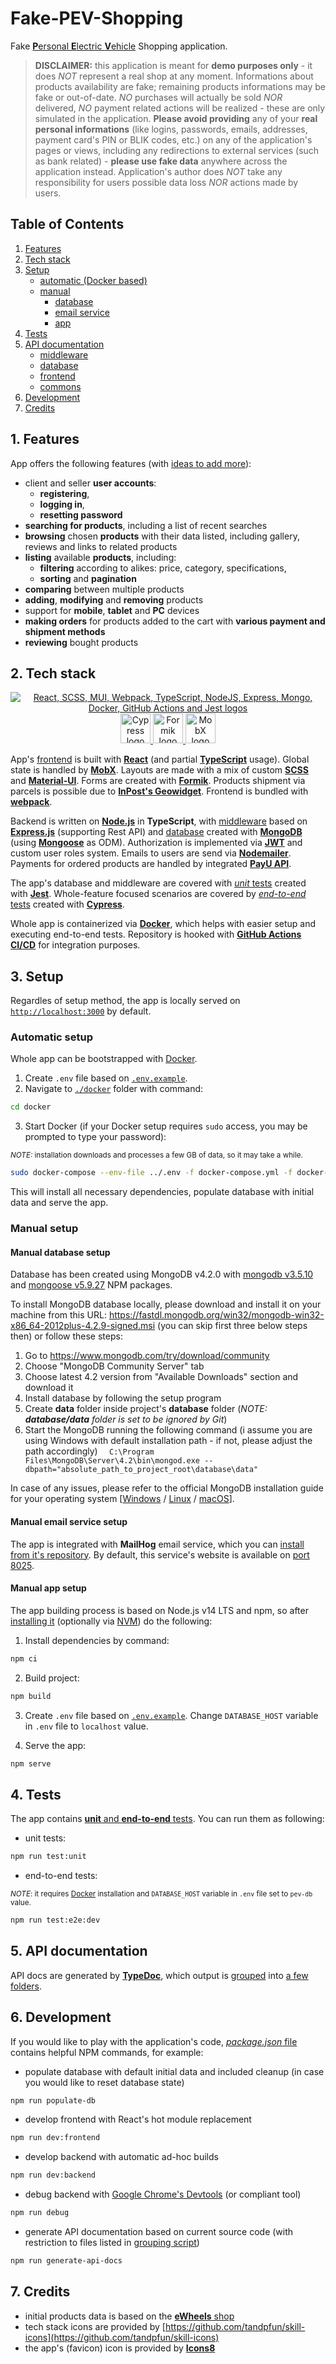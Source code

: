 # Fake-PEV-Shopping
Fake [**P**ersonal **E**lectric **V**ehicle](https://en.wikipedia.org/wiki/Personal_transporter#Types) Shopping application.

<!-- Placeholder for injecting DISCLAIMER.html file -->
<!-- START_OF disclaimer -->
> <b>DISCLAIMER:</b> this application is meant for <strong>demo purposes only</strong> - it does <em>NOT</em> represent 
a real shop at any moment. Informations about products availability are fake; remaining products informations may be 
fake or out-of-date. <em>NO</em> purchases will actually be sold <em>NOR</em> delivered, <em>NO</em> payment related 
actions will be realized - these are only simulated in the application. <strong>Please avoid providing</strong> 
any of your <strong>real personal informations</strong> (like logins, passwords, emails, addresses, payment card's PIN or BLIK codes, etc.) 
on any of the application's pages or views, including any redirections to external services (such as bank related) - 
<strong>please use fake data</strong> anywhere across the application instead. Application's author does <em>NOT</em> 
take any responsibility for users possible data loss <em>NOR</em> actions made by users.
<!-- END_OF disclaimer -->

## Table of Contents
1. [Features](#1-features)
2. [Tech stack](#2-tech-stack)
3. [Setup](#3-setup)
    - [automatic (Docker based)](#automatic-setup)
    - [manual](#manual-setup)
        - [database](#manual-database-setup)
        - [email service](#manual-email-service-setup)
        - [app](#manual-app-setup)
4. [Tests](#4-tests)
5. [API documentation](#5-api-documentation)
    - [middleware](https://github.com/ScriptyChris/Fake-PEV-Shopping/blob/develop/api-docs/middleware.md)
    - [database](https://github.com/ScriptyChris/Fake-PEV-Shopping/blob/develop/api-docs/database.md)
    - [frontend](https://github.com/ScriptyChris/Fake-PEV-Shopping/blob/develop/api-docs/frontend.md)
    - [commons](https://github.com/ScriptyChris/Fake-PEV-Shopping/blob/develop/api-docs/commons.md)
6. [Development](#6-development)
7. [Credits](#7-credits)

## 1. Features
App offers the following features (with [ideas to add more](https://github.com/ScriptyChris/Fake-PEV-Shopping/issues?q=is%3Aopen+is%3Aissue+label%3Aenhancement)):
- client and seller **user accounts**:
    - **registering**,
    - **logging in**,
    - **resetting password**
- **searching for products**, including a list of recent searches
- **browsing** chosen **products** with their data listed, including gallery, reviews and links to related products
- **listing** available **products**, including:
    - **filtering** according to alikes: price, category, specifications,
    - **sorting** and **pagination**
- **comparing** between multiple products
- **adding**, **modifying** and **removing** products
- support for **mobile**, **tablet** and **PC** devices
- **making orders** for products added to the cart with **various payment and shipment methods**
- **reviewing** bought products
## 2. Tech stack
<p align="center">
  <a href="https://skillicons.dev">
    <img src="https://skillicons.dev/icons?i=react,scss,mui,webpack,typescript,nodejs,express,mongo,docker,githubactions,jest" alt="React, SCSS, MUI, Webpack, TypeScript, NodeJS, Express, Mongo, Docker, GitHub Actions and Jest logos" title="React, SCSS, MUI, Webpack, TypeScript, NodeJS, Express, Mongo, Docker, GitHub Actions and Jest" />
  </a>
  <a href="https://www.cypress.io">
    <img src="https://www.cypress.io/favicon.svg" alt="Cypress logo" title="Cypress" width="48" height="48" />
  </a>
  <a href="https://formik.org">
    <img src="https://formik.org/images/favicon.png" alt="Formik logo" title="Formik" width="48" height="48"/>
  </a>
  <a href="https://mobx.js.org">
    <img src="https://mobx.js.org/img/favicon.png" alt="MobX logo" title="MobX" width="48" height="48"/>
  </a>
</p>

App's [frontend](https://github.com/ScriptyChris/Fake-PEV-Shopping/blob/develop/src/frontend) is built with [**React**](https://reactjs.org/) (and partial [**TypeScript**](https://typescriptlang.org/) usage). Global state is handled by [**MobX**](https://mobx.js.org/). Layouts are made with a mix of custom [**SCSS**](http://sass-lang.com/) and [**Material-UI**](https://v4.mui.com/). Forms are created with [**Formik**](https://formik.org/). Products shipment via parcels is possible due to [**InPost's Geowidget**](https://dokumentacja-inpost.atlassian.net/wiki/spaces/PL/pages/7438409/Geowidget+v4+User+s+Guide+Old). Frontend is bundled with [**webpack**](http://webpackjs.org/).

Backend is written on [**Node.js**](https://nodejs.org/) in **TypeScript**, with [middleware](https://github.com/ScriptyChris/Fake-PEV-Shopping/blob/develop/src/middleware) based on [**Express.js**](https://expressjs.com/) (supporting Rest API) and [database](https://github.com/ScriptyChris/Fake-PEV-Shopping/blob/develop/src/database) created with [**MongoDB**](https://www.mongodb.com/) (using [**Mongoose**](https://mongoosejs.com/) as ODM). Authorization is implemented via [**JWT**](https://www.npmjs.com/package/jsonwebtoken) and custom user roles system. Emails to users are send via [**Nodemailer**](https://www.npmjs.com/package/nodemailer). Payments for ordered products are handled by integrated [**PayU API**](https://developers.payu.com/en/).

The app's database and middleware are covered with [*unit* tests](https://github.com/ScriptyChris/Fake-PEV-Shopping/blob/develop/test/unit) created with [**Jest**](https://jestjs.io/). Whole-feature focused scenarios are covered by [*end-to-end* tests](https://github.com/ScriptyChris/Fake-PEV-Shopping/blob/develop/test/e2e) created with [**Cypress**](https://www.cypress.io/).

Whole app is containerized via [**Docker**](https://docker.com/), which helps with easier setup and executing end-to-end tests. Repository is hooked with [**GitHub Actions CI/CD**](https://docs.github.com/en/actions) for integration purposes.
## 3. Setup
Regardles of setup method, the app is locally served on [`http://localhost:3000`](http://localhost:3000) by default.
### Automatic setup
Whole app can be bootstrapped with [Docker](https://www.docker.com/).
1. Create `.env` file based on [`.env.example`](https://github.com/ScriptyChris/Fake-PEV-Shopping/blob/develop/.env.example).
2. Navigate to [`./docker`](https://github.com/ScriptyChris/Fake-PEV-Shopping/blob/develop/docker) folder with command:
```sh
cd docker
```

3. Start Docker (if your Docker setup requires `sudo` access, you may be prompted to type your password):

<small>*NOTE:* installation downloads and processes a few GB of data, so it may take a while.</small>
```sh
sudo docker-compose --env-file ../.env -f docker-compose.yml -f docker-compose.app-standalone-volumes.yml up
```

This will install all necessary dependencies, populate database with initial data and serve the app.

### Manual setup
#### Manual database setup
Database has been created using MongoDB v4.2.0 with [mongodb v3.5.10](https://www.npmjs.com/package/mongodb/v/3.5.10) and [mongoose v5.9.27](https://www.npmjs.com/package/mongoose/v/5.9.27) NPM packages.

To install MongoDB database locally, please download and install it on your machine from this URL: https://fastdl.mongodb.org/win32/mongodb-win32-x86_64-2012plus-4.2.9-signed.msi (you can skip first three below steps then) or follow these steps:
1. Go to https://www.mongodb.com/try/download/community
2. Choose "MongoDB Community Server" tab
3. Choose latest 4.2 version from "Available Downloads" section and download it
4. Install database by following the setup program
5. Create **data** folder inside project's **database** folder (*NOTE: **database/data** folder is set to be ignored by Git*)
6. Start the MongoDB running the following command (i assume you are using Windows with default installation path - if not, please adjust the path accordingly)
`  C:\Program Files\MongoDB\Server\4.2\bin\mongod.exe --dbpath="absolute_path_to_project_root\database\data"`

In case of any issues, please refer to the official MongoDB installation guide for your operating system [[Windows](https://docs.mongodb.com/v4.2/tutorial/install-mongodb-on-windows/) / [Linux](https://docs.mongodb.com/v4.2/administration/install-on-linux/) / [macOS](https://docs.mongodb.com/v4.2/tutorial/install-mongodb-on-os-x/)].

#### Manual email service setup
The app is integrated with **MailHog** email service, which you can [install from it's repository](https://github.com/mailhog/MailHog#installation). 
By default, this service's website is available on [port 8025](https://github.com/ScriptyChris/Fake-PEV-Shopping/blob/develop/.env.example#L20).

#### Manual app setup
The app building process is based on Node.js v14 LTS and npm, so after [installing it](https://nodejs.org/download/release/latest-fermium/) (optionally via [NVM](https://github.com/nvm-sh/nvm)) do the following:
1. Install dependencies by command:
```sh
npm ci
```
2. Build project:
```sh
npm build
```
3. Create `.env` file based on [`.env.example`](https://github.com/ScriptyChris/Fake-PEV-Shopping/blob/develop/.env.example). Change `DATABASE_HOST` variable in `.env` file to `localhost` value.

4. Serve the app:
```sh
npm serve
```

## 4. Tests
The app contains [**unit** and **end-to-end** tests](#2-tech-stack). You can run them as following:
- unit tests:
```sh
npm run test:unit
```
- end-to-end tests:

<small>*NOTE*: it requires [Docker](https://www.docker.com/) installation and `DATABASE_HOST` variable in `.env` file set to `pev-db` value.</small>
```sh
npm run test:e2e:dev
```

## 5. API documentation
API docs are generated by [**TypeDoc**](https://npmjs.com/package/typedoc), which output is [grouped](https://github.com/ScriptyChris/Fake-PEV-Shopping/blob/develop/scripts/generate-grouped-api-docs.js) into [a few folders](https://github.com/ScriptyChris/Fake-PEV-Shopping/blob/develop/api-docs).

## 6. Development
If you would like to play with the application's code, [*package.json* file](https://github.com/ScriptyChris/Fake-PEV-Shopping/blob/develop/package.json) contains helpful NPM commands, for example:
- populate database with default initial data and included cleanup (in case you would like to reset database state)
```sh
npm run populate-db
```
- develop frontend with React's hot module replacement
```sh
npm run dev:frontend
```
- develop backend with automatic ad-hoc builds
```sh
npm run dev:backend
```
- debug backend with [Google Chrome's Devtools](https://nodejs.org/en/docs/guides/debugging-getting-started/#inspector-clients) (or compliant tool)
```sh
npm run debug
```
- generate API documentation based on current source code (with restriction to files listed in [grouping script](https://github.com/ScriptyChris/Fake-PEV-Shopping/blob/develop/scripts/generate-grouped-api-docs.js))
```sh
npm run generate-api-docs
```

## 7. Credits
- initial products data is based on the [**eWheels** shop](https://www.ewheels.com/)
- tech stack icons are provided by [https://github.com/tandpfun/skill-icons](https://github.com/tandpfun/skill-icons)
- the app's (favicon) icon is provided by [**Icons8**](https://icons8.com)
